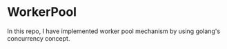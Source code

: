 # WorkerPool
In this repo, I have implemented worker pool mechanism by using golang's concurrency concept.
